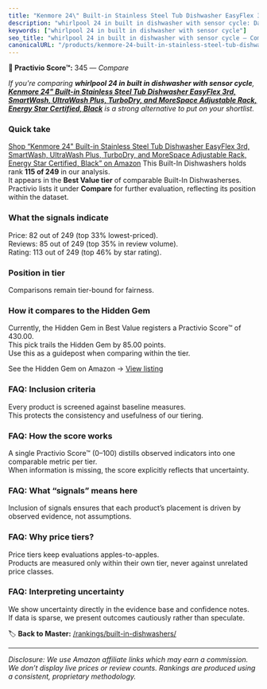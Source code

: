 ```yaml
---
title: "Kenmore 24\" Built-in Stainless Steel Tub Dishwasher EasyFlex 3rd, SmartWash, UltraWash Plus, TurboDry, and MoreSpace Adjustable Rack, Energy Star Certified, Black"
description: "whirlpool 24 in built in dishwasher with sensor cycle: Data-driven ranking using the Practivio Score™. Positioned by quality, value, demand, findability, momen…"
keywords: ["whirlpool 24 in built in dishwasher with sensor cycle"]
seo_title: "whirlpool 24 in built in dishwasher with sensor cycle — Compare (2025)"
canonicalURL: "/products/kenmore-24-built-in-stainless-steel-tub-dishwasher-easyflex-3rd-smartwash-ultrawash-plus-turbodry-and-morespace-adjustable-rack-energy-star-certified-black-B0CFPJXSMK/"
---
```


**🛒 Practivio Score™:** 345 — _Compare_


*If you're comparing **whirlpool 24 in built in dishwasher with sensor cycle**, **[Kenmore 24" Built-in Stainless Steel Tub Dishwasher EasyFlex 3rd, SmartWash, UltraWash Plus, TurboDry, and MoreSpace Adjustable Rack, Energy Star Certified, Black](https://www.amazon.com/dp/B0CFPJXSMK?tag=practivio-20)** is a strong alternative to put on your shortlist.*
### Quick take
[Shop “Kenmore 24" Built-in Stainless Steel Tub Dishwasher EasyFlex 3rd, SmartWash, UltraWash Plus, TurboDry, and MoreSpace Adjustable Rack, Energy Star Certified, Black” on Amazon](https://www.amazon.com/dp/B0CFPJXSMK?tag=practivio-20)
This Built-In Dishwashers holds rank **115 of 249** in our analysis.  
It appears in the **Best Value tier** of comparable Built-In Dishwasherses.  
Practivio lists it under **Compare** for further evaluation, reflecting its position within the dataset.

### What the signals indicate
Price: 82 out of 249 (top 33% lowest-priced).  
Reviews: 85 out of 249 (top 35% in review volume).  
Rating: 113 out of 249 (top 46% by star rating).  

### Position in tier
Comparisons remain tier-bound for fairness.

### How it compares to the Hidden Gem
Currently, the Hidden Gem in Best Value registers a Practivio Score™ of 430.00.  
This pick trails the Hidden Gem by 85.00 points.  
Use this as a guidepost when comparing within the tier.  

See the Hidden Gem on Amazon → [View listing](https://www.amazon.com/dp/B09ST4M8VF?tag=practivio-20)

### FAQ: Inclusion criteria
Every product is screened against baseline measures.  
This protects the consistency and usefulness of our tiering.

### FAQ: How the score works
A single Practivio Score™ (0–100) distills observed indicators into one comparable metric per tier.  
When information is missing, the score explicitly reflects that uncertainty.

### FAQ: What “signals” means here
Inclusion of signals ensures that each product’s placement is driven by observed evidence, not assumptions.

### FAQ: Why price tiers?
Price tiers keep evaluations apples-to-apples.  
Products are measured only within their own tier, never against unrelated price classes.

### FAQ: Interpreting uncertainty
We show uncertainty directly in the evidence base and confidence notes.  
If data is sparse, we present outcomes cautiously rather than speculate.

<!-- Missing template for Compare/CompareWithinPriceClass -->


🏷️ **Back to Master:** [/rankings/built-in-dishwashers/](/rankings/built-in-dishwashers/)

---
_Disclosure: We use Amazon affiliate links which may earn a commission. We don’t display live prices or review counts. Rankings are produced using a consistent, proprietary methodology._
